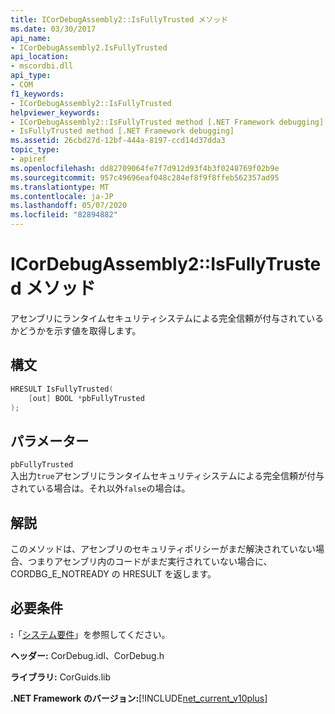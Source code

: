 ```yaml
---
title: ICorDebugAssembly2::IsFullyTrusted メソッド
ms.date: 03/30/2017
api_name:
- ICorDebugAssembly2.IsFullyTrusted
api_location:
- mscordbi.dll
api_type:
- COM
f1_keywords:
- ICorDebugAssembly2::IsFullyTrusted
helpviewer_keywords:
- ICorDebugAssembly2::IsFullyTrusted method [.NET Framework debugging]
- IsFullyTrusted method [.NET Framework debugging]
ms.assetid: 26cbd27d-12bf-444a-8197-ccd14d37dda3
topic_type:
- apiref
ms.openlocfilehash: dd82709064fe7f7d912d93f4b3f0248769f02b9e
ms.sourcegitcommit: 957c49696eaf048c284ef8f9f8ffeb562357ad95
ms.translationtype: MT
ms.contentlocale: ja-JP
ms.lasthandoff: 05/07/2020
ms.locfileid: "82894882"
---
```

# <a name="icordebugassembly2isfullytrusted-method"></a>ICorDebugAssembly2::IsFullyTrusted メソッド
アセンブリにランタイムセキュリティシステムによる完全信頼が付与されているかどうかを示す値を取得します。  
  
## <a name="syntax"></a>構文  
  
```cpp  
HRESULT IsFullyTrusted(  
    [out] BOOL *pbFullyTrusted  
);  
```  
  
## <a name="parameters"></a>パラメーター  
 `pbFullyTrusted`  
 入出力`true`アセンブリにランタイムセキュリティシステムによる完全信頼が付与されている場合は。それ以外`false`の場合は。  
  
## <a name="remarks"></a>解説  
 このメソッドは、アセンブリのセキュリティポリシーがまだ解決されていない場合、つまりアセンブリ内のコードがまだ実行されていない場合に、CORDBG_E_NOTREADY の HRESULT を返します。  
  
## <a name="requirements"></a>必要条件  
 **:**「[システム要件](../../get-started/system-requirements.md)」を参照してください。  
  
 **ヘッダー:** CorDebug.idl、CorDebug.h  
  
 **ライブラリ:** CorGuids.lib  
  
 **.NET Framework のバージョン:**[!INCLUDE[net_current_v10plus](../../../../includes/net-current-v10plus-md.md)]
